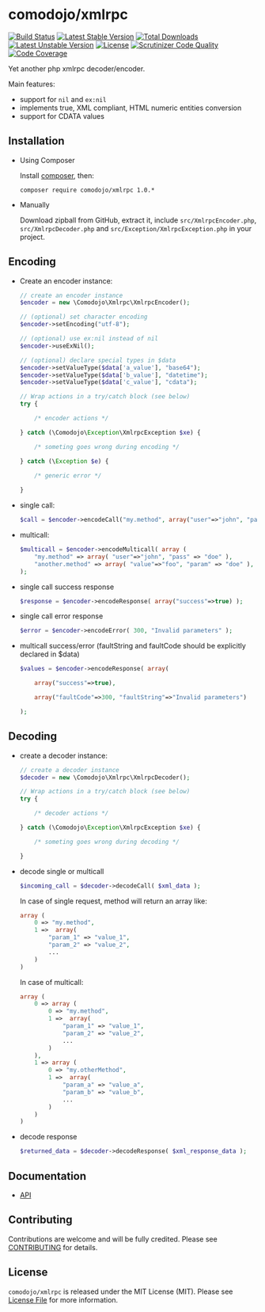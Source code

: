 # comodojo/xmlrpc

[![Build Status](https://api.travis-ci.org/comodojo/xmlrpc.png)](http://travis-ci.org/comodojo/xmlrpc) [![Latest Stable Version](https://poser.pugx.org/comodojo/xmlrpc/v/stable)](https://packagist.org/packages/comodojo/xmlrpc) [![Total Downloads](https://poser.pugx.org/comodojo/xmlrpc/downloads)](https://packagist.org/packages/comodojo/xmlrpc) [![Latest Unstable Version](https://poser.pugx.org/comodojo/xmlrpc/v/unstable)](https://packagist.org/packages/comodojo/xmlrpc) [![License](https://poser.pugx.org/comodojo/xmlrpc/license)](https://packagist.org/packages/comodojo/xmlrpc) [![Scrutinizer Code Quality](https://scrutinizer-ci.com/g/comodojo/xmlrpc/badges/quality-score.png?b=master)](https://scrutinizer-ci.com/g/comodojo/xmlrpc/?branch=master) [![Code Coverage](https://scrutinizer-ci.com/g/comodojo/xmlrpc/badges/coverage.png?b=master)](https://scrutinizer-ci.com/g/comodojo/xmlrpc/?branch=master)

Yet another php xmlrpc decoder/encoder.

Main features:

- support for `nil` and `ex:nil`
- implements true, XML compliant, HTML numeric entities conversion
- support for CDATA values

## Installation

- Using Composer

    Install [composer](https://getcomposer.org/), then:

    `` composer require comodojo/xmlrpc 1.0.* ``

-   Manually

    Download zipball from GitHub, extract it, include `src/XmlrpcEncoder.php`, `src/XmlrpcDecoder.php` and `src/Exception/XmlrpcException.php` in your project.

## Encoding

-   Create an encoder instance:

    ```php
    // create an encoder instance
    $encoder = new \Comodojo\Xmlrpc\XmlrpcEncoder();

    // (optional) set character encoding
    $encoder->setEncoding("utf-8");

    // (optional) use ex:nil instead of nil
    $encoder->useExNil();

    // (optional) declare special types in $data
    $encoder->setValueType($data['a_value'], "base64");
    $encoder->setValueType($data['b_value'], "datetime");
    $encoder->setValueType($data['c_value'], "cdata");
    
    // Wrap actions in a try/catch block (see below)
    try {

        /* encoder actions */

    } catch (\Comodojo\Exception\XmlrpcException $xe) {

        /* someting goes wrong during encoding */

    } catch (\Exception $e) {
        
        /* generic error */

    }

    ```

-   single call:

    ```php
    $call = $encoder->encodeCall("my.method", array("user"=>"john", "pass" => "doe")) ;

    ```

-   multicall:

    ```php
    $multicall = $encoder->encodeMulticall( array (
        "my.method" => array( "user"=>"john", "pass" => "doe" ),
        "another.method" => array( "value"=>"foo", "param" => "doe" ),
    );

    ```

-   single call success response

    ```php
    $response = $encoder->encodeResponse( array("success"=>true) );

    ```

-   single call error response

    ```php
    $error = $encoder->encodeError( 300, "Invalid parameters" );

    ```

-   multicall success/error (faultString and faultCode should be explicitly declared in $data)

    ```php
    $values = $encoder->encodeResponse( array(

        array("success"=>true),

        array("faultCode"=>300, "faultString"=>"Invalid parameters")

    );

    ```

## Decoding

-   create a decoder instance:

    ```php
    // create a decoder instance
    $decoder = new \Comodojo\Xmlrpc\XmlrpcDecoder();
    
    // Wrap actions in a try/catch block (see below)
    try {

        /* decoder actions */

    } catch (\Comodojo\Exception\XmlrpcException $xe) {

        /* someting goes wrong during decoding */

    }

    ```

-   decode single or multicall

    ```php
    $incoming_call = $decoder->decodeCall( $xml_data );

    ```

    In case of single request, method will return an array like:

    ```php
    array (
        0 => "my.method",
        1 =>  array(
            "param_1" => "value_1",
            "param_2" => "value_2",
            ...
        )
    )

    ```

    In case of multicall:

    ```php
    array (
        0 => array (
            0 => "my.method",
            1 =>  array(
                "param_1" => "value_1",
                "param_2" => "value_2",
                ...
            )
        ),
        1 => array (
            0 => "my.otherMethod",
            1 =>  array(
                "param_a" => "value_a",
                "param_b" => "value_b",
                ...
            )
        )
    )

    ```

-   decode response
    
    ```php
    $returned_data = $decoder->decodeResponse( $xml_response_data );

    ```

## Documentation

- [API](https://api.comodojo.org/libs/Comodojo/Xmlrpc.html)

## Contributing

Contributions are welcome and will be fully credited. Please see [CONTRIBUTING](CONTRIBUTING.md) for details.

## License

`` comodojo/xmlrpc `` is released under the MIT License (MIT). Please see [License File](LICENSE) for more information.